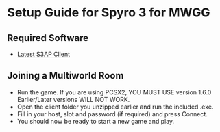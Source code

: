 # Setup Guide for Spyro 3 for MWGG

## Required Software
* [Latest S3AP Client](https://github.com/ArsonAssassin/S3AP/releases)

## Joining a Multiworld Room
* Run the game. If you are using PCSX2, YOU MUST USE version 1.6.0 Earlier/Later versions WILL NOT WORK.
* Open the client folder you unzipped earlier and run the included .exe.
* Fill in your host, slot and password (if required) and press Connect.
* You should now be ready to start a new game and play.
